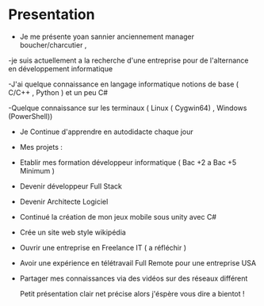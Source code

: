 # Presentation

- Je me présente yoan sannier anciennement manager boucher/charcutier ,

-je suis actuellement a la recherche d'une entreprise pour de l'alternance en développement informatique

-J'ai quelque connaissance en langage informatique notions de base ( C/C++ , Python ) et un peu C#

-Quelque connaissance sur les terminaux ( Linux ( Cygwin64) , Windows (PowerShell))

- Je Continue d'apprendre en autodidacte chaque jour

- Mes projets :
- Etablir mes formation développeur informatique ( Bac +2 a Bac +5 Minimum )
- Devenir développeur Full Stack
- Devenir Architecte Logiciel
- Continué la création de mon jeux mobile sous unity avec C#
- Crée un site web style wikipédia
- Ouvrir une entreprise en Freelance IT ( a réfléchir )
- Avoir une expérience en télétravail Full Remote pour une entreprise USA
- Partager mes connaissances via des vidéos sur des réseaux différent

  Petit présentation clair net précise alors j'éspère vous dire a bientot !
